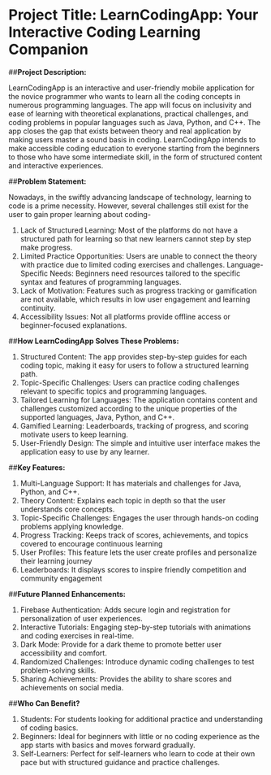 # Project Title: LearnCodingApp: Your Interactive Coding Learning Companion
##**Project Description:**

LearnCodingApp is an interactive and user-friendly mobile application for the novice programmer who wants to learn all the coding concepts in numerous programming languages. The app will focus on inclusivity and ease of learning with theoretical explanations, practical challenges, and coding problems in popular languages such as Java, Python, and C++.
The app closes the gap that exists between theory and real application by making users master a sound basis in coding. LearnCodingApp intends to make accessible coding education to everyone starting from the beginners to those who have some intermediate skill, in the form of structured content and interactive experiences.

##**Problem Statement:**

Nowadays, in the swiftly advancing landscape of technology, learning to code is a prime necessity. However, several challenges still exist for the user to gain proper learning about coding-
1. Lack of Structured Learning: Most of the platforms do not have a structured path for learning so that new learners cannot step by step make progress.
2. Limited Practice Opportunities: Users are unable to connect the theory with practice due to limited coding exercises and challenges. Language-Specific Needs: Beginners need resources tailored to the specific syntax and features of programming languages.
3. Lack of Motivation: Features such as progress tracking or gamification are not available, which results in low user engagement and learning continuity.
4. Accessibility Issues: Not all platforms provide offline access or beginner-focused explanations.

##**How LearnCodingApp Solves These Problems:**
1. Structured Content: The app provides step-by-step guides for each coding topic, making it easy for users to follow a structured learning path.
2. Topic-Specific Challenges: Users can practice coding challenges relevant to specific topics and programming languages.
3. Tailored Learning for Languages: The application contains content and challenges customized according to the unique properties of the supported languages, Java, Python, and C++.
4. Gamified Learning: Leaderboards, tracking of progress, and scoring motivate users to keep learning.
5. User-Friendly Design: The simple and intuitive user interface makes the application easy to use by any learner.

##**Key Features:**
1. Multi-Language Support: It has materials and challenges for Java, Python, and C++.
2. Theory Content: Explains each topic in depth so that the user understands core concepts.
3. Topic-Specific Challenges: Engages the user through hands-on coding problems applying knowledge.
4. Progress Tracking: Keeps track of scores, achievements, and topics covered to encourage continuous learning
5. User Profiles: This feature lets the user create profiles and personalize their learning journey
6. Leaderboards: It displays scores to inspire friendly competition and community engagement

##**Future Planned Enhancements:**
1. Firebase Authentication: Adds secure login and registration for personalization of user experiences.
2. Interactive Tutorials: Engaging step-by-step tutorials with animations and coding exercises in real-time.
3. Dark Mode: Provide for a dark theme to promote better user accessibility and comfort.
4. Randomized Challenges: Introduce dynamic coding challenges to test problem-solving skills.
5. Sharing Achievements: Provides the ability to share scores and achievements on social media.

##**Who Can Benefit?** 
1. Students: For students looking for additional practice and understanding of coding basics.
2. Beginners: Ideal for beginners with little or no coding experience as the app starts with basics and moves forward gradually.
3. Self-Learners: Perfect for self-learners who learn to code at their own pace but with structured guidance and practice challenges.
